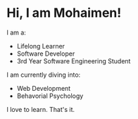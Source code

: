 # Hi, I am Mohaimen!

I am a:

- Lifelong Learner
- Software Developer
- 3rd Year Software Engineering Student

I am currently diving into:

- Web Development
- Behavorial Psychology

I love to learn. That's it.
